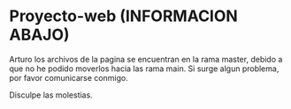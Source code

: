 # Proyecto-web (INFORMACION ABAJO)
Arturo los archivos de la pagina se encuentran en la rama master, debido a que no he podido moverlos hacia las rama main. Si surge algun problema, por favor comunicarse conmigo.

Disculpe las molestias.

